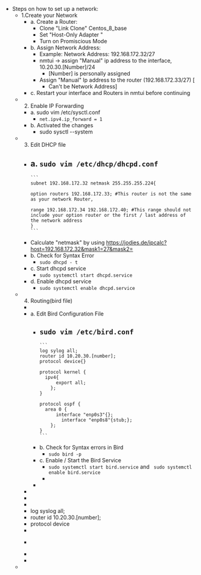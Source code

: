- Steps on how to set up a network:
	- 1.Create your Network
		- a. Create a Router:
			- Clone "Link Clone" Centos_8_base
			- Set "Host-Only Adapter "
			- Turn on Promiscious Mode
		- b. Assign Network Address:
			- Example: Network Address: 192.168.172.32/27
			- nmtui -> assign "Manual" ip address to the interface, 10.20.30.[Number]/24
				- [Number] is personally assigned
			- Assign "Manual" Ip address to the router (192.168.172.33/27) [
				- Can't be Network Address]
		- c. Restart your interface and Routers in nmtui before continuing
	- 2. Enable IP Forwarding
		- a. sudo vim /etc/sysctl.conf
			- `net.ipv4.ip_forward = 1`
		- b. Activated the changes
			- sudo sysctl --system
	- 3. Edit DHCP file
		- a. `sudo vim /etc/dhcp/dhcpd.conf`
			-
			  ```
			  subnet 192.168.172.32 netmask 255.255.255.224{
			  
			  option routers 192.168.172.33; #This router is not the same as your network Router,
			  
			  range 192.168.172.34 192.168.172.40; #This range should not include your option router or the first / last address of the network address
			  }
			  ```
		- Calculate "netmask" by using https://jodies.de/ipcalc?host=192.168.172.32&mask1=27&mask2=
		- b. Check for Syntax Error
			- `sudo dhcpd - t`
		- c. Start dhcpd service
			- `sudo systemctl start dhcpd.service`
		- d. Enable dhcpd service
			- `sudo systemctl enable dhcpd.service`
	- 4. Routing(bird file)
		-
		- a. Edit Bird Configuration File
			- `sudo vim /etc/bird.conf`
				-
				  ```
				  log sylog all;
				  router id 10.20.30.[number];
				  protocol device{}
				  
				  protocol kernel {
				  	ipv4{
				      	export all;
				      };
				  }
				  
				  protocol ospf {
				  	area 0 {
				      	interface "enp0s3"{};
				          interface "enp0s8"{stub;};
				      };
				  }
				  ```
			- b. Check for Syntax errors in Bird
				- `sudo bird -p`
			- c. Enable / Start the Bird Service
				- `sudo systemctl start bird.service` and ` sudo systemctl enable bird.service`
				-
			-
		-
		-
		-
		- log syslog all;
		- router id 10.20.30.[number];
		- protocol device
		-
		- ```
		-
		-
	-
